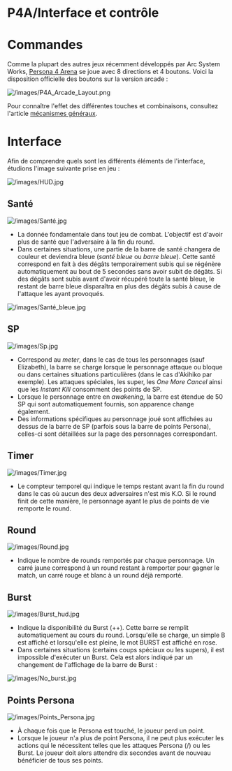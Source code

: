 # P4A/Interface et contrôle

# Commandes

Comme la plupart des autres jeux récemment développés par Arc System
Works, [Persona 4 Arena](Persona_4_Arena "wikilink") se joue avec 8
directions et 4 boutons. Voici la disposition officielle des boutons sur
la version arcade :

![](/images/P4A_Arcade_Layout.png "/images/P4A_Arcade_Layout.png")

Pour connaître l'effet des différentes touches et combinaisons,
consultez l'article [mécanismes généraux](P4A/Mécanismes "wikilink").

# Interface

Afin de comprendre quels sont les différents éléments de l'interface,
étudions l'image suivante prise en jeu :  
  
![](/images/HUD.jpg "/images/HUD.jpg")

## Santé

![](/images/Santé.jpg "/images/Santé.jpg")

- La donnée fondamentale dans tout jeu de combat. L'objectif est d'avoir
  plus de santé que l'adversaire à la fin du round.
- Dans certaines situations, une partie de la barre de santé changera de
  couleur et deviendra bleue (*santé bleue* ou *barre bleue*). Cette
  santé correspond en fait à des dégâts temporairement subis qui se
  régénère automatiquement au bout de 5 secondes sans avoir subit de
  dégâts. Si des dégâts sont subis avant d'avoir récupéré toute la santé
  bleue, le restant de barre bleue disparaîtra en plus des dégâts subis
  à cause de l'attaque les ayant provoqués.

![](/images/Santé_bleue.jpg "/images/Santé_bleue.jpg")

## SP

![](/images/Sp.jpg "/images/Sp.jpg")

- Correspond au *meter*, dans le cas de tous les personnages (sauf
  Elizabeth), la barre se charge lorsque le personnage attaque ou bloque
  ou dans certaines situations particulières (dans le cas d'Akihiko par
  exemple). Les attaques spéciales, les super, les *One More Cancel*
  ainsi que les *Instant Kill* consomment des points de SP.
- Lorsque le personnage entre en *awakening*, la barre est étendue de 50
  SP qui sont automatiquement fournis, son apparence change également.
- Des informations spécifiques au personnage joué sont affichées au
  dessus de la barre de SP (parfois sous la barre de points Persona),
  celles-ci sont détaillées sur la page des personnages correspondant.

## Timer

![](/images/Timer.jpg "/images/Timer.jpg")

- Le compteur temporel qui indique le temps restant avant la fin du
  round dans le cas où aucun des deux adversaires n'est mis K.O. Si le
  round finit de cette manière, le personnage ayant le plus de points de
  vie remporte le round.

## Round

![](/images/Round.jpg "/images/Round.jpg")

- Indique le nombre de rounds remportés par chaque personnage. Un carré
  jaune correspond à un round restant à remporter pour gagner le match,
  un carré rouge et blanc à un round déjà remporté.

## Burst

![](/images/Burst_hud.jpg "/images/Burst_hud.jpg")

- Indique la disponibilité du Burst (++). Cette barre se remplit
  automatiquement au cours du round. Lorsqu'elle se charge, un simple B
  est affiché et lorsqu'elle est pleine, le mot BURST est affiché en
  rose.
- Dans certaines situations (certains coups spéciaux ou les supers), il
  est impossible d'exécuter un Burst. Cela est alors indiqué par un
  changement de l'affichage de la barre de Burst :

![](/images/No_burst.jpg "/images/No_burst.jpg")

## Points Persona

![](/images/Points_Persona.jpg "/images/Points_Persona.jpg")

- À chaque fois que le Persona est touché, le joueur perd un point.
- Lorsque le joueur n'a plus de point Persona, il ne peut plus exécuter
  les actions qui le nécessitent telles que les attaques Persona (/) ou
  les Burst. Le joueur doit alors attendre dix secondes avant de nouveau
  bénéficier de tous ses points.
